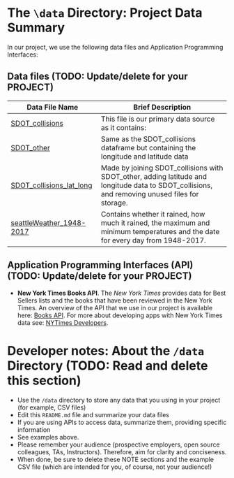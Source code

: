 # The `\data` Directory: Project Data Summary

In our project, we use the following data files and Application Programming Interfaces:

## Data files (TODO: Update/delete for your PROJECT)
|Data File Name | Brief Description|
|---------------| -----------------|
|[SDOT_collisions](./SDOT_collisions.csv) | This file is our primary data source as it contains:
|[SDOT_other](./SDOT_other.csv) | Same as the SDOT_collisions dataframe but containing the longitude and latitude data
|[SDOT_collisions_lat_long](./SDOT_collisions_lat_long.csv) | Made by joining SDOT_collisions with SDOT_other, adding latitude and longitude data to SDOT_collisions, and removing unused files for storage.
|[seattleWeather_1948-2017](./seattleWeather_1948-2017.csv) | Contains whether it rained, how much it rained, the maximum and minimum temperatures and the date for every day from 1948-2017.

## Application Programming Interfaces (API) (TODO: Update/delete for your PROJECT)

* **New York Times Books API**. The _New York Times_ provides data for Best
Sellers lists and the books that have been reviewed in the New York Times. An overview of the API that we use in our project is available here: [Books API](https://developer.nytimes.com/docs/books-product/1/overview). For more about developing apps with New York Times data see: [NYTimes Developers](https://developer.nytimes.com/).

# Developer notes: About the `/data` Directory (TODO: Read and delete this section)

* Use the `/data` directory to store any data that you using in your project (for example, CSV files)
* Edit this `README.md` file and summarize your data files
* If you are using APIs to access data, summarize them, providing specific information
* See examples above.
* Please remember your audience (prospective employers, open source colleagues, TAs, Instructors). Therefore,
aim for clarity and conciseness.
* When done, be sure to delete these NOTE sections and the example CSV file (which are intended for you, of course, not your audience!)
